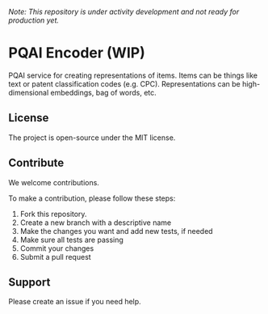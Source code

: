 _Note: This repository is under activity development and not ready for production yet._

# PQAI Encoder (WIP)

PQAI service for creating representations of items. Items can be things like text or patent classification codes (e.g. CPC). Representations can be high-dimensional embeddings, bag of words, etc.

## License

The project is open-source under the MIT license.

## Contribute

We welcome contributions.

To make a contribution, please follow these steps:

1. Fork this repository.
2. Create a new branch with a descriptive name
3. Make the changes you want and add new tests, if needed
4. Make sure all tests are passing
5. Commit your changes
6. Submit a pull request

## Support

Please create an issue if you need help.